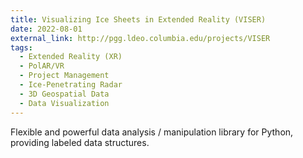 ```yaml
---
title: Visualizing Ice Sheets in Extended Reality (VISER)
date: 2022-08-01
external_link: http://pgg.ldeo.columbia.edu/projects/VISER
tags:
  - Extended Reality (XR)
  - PolAR/VR
  - Project Management
  - Ice-Penetrating Radar
  - 3D Geospatial Data
  - Data Visualization
---
```


Flexible and powerful data analysis / manipulation library for Python, providing labeled data structures.

<!--more-->
